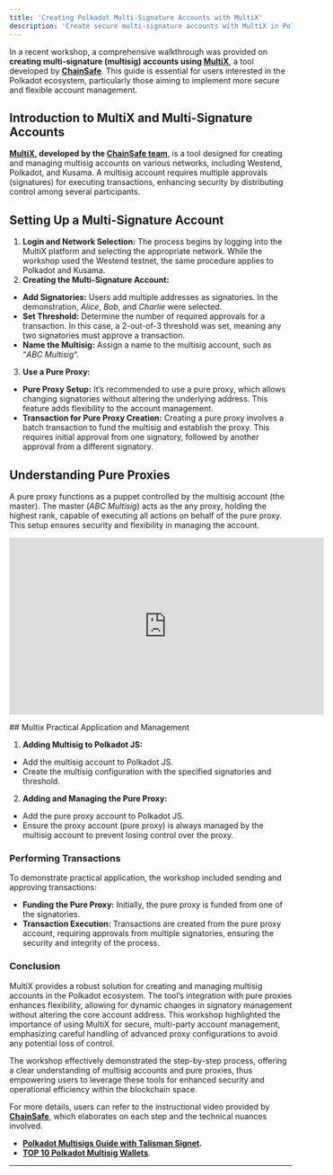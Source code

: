 ```yaml
---
title: 'Creating Polkadot Multi-Signature Accounts with MultiX'
description: 'Create secure multi-signature accounts with MultiX in Polkadot, featuring flexible signatory management via pure proxies. Learn the process step-by-step.'
---
```

In a recent workshop, a comprehensive walkthrough was provided on **creating multi-signature (multisig) accounts using [MultiX](https://dablock.com/dapps/multix/)**, a tool developed by [**ChainSafe**](https://dablock.com/ecosystem/chainsafe/). This guide is essential for users interested in the Polkadot ecosystem, particularly those aiming to implement more secure and flexible account management.

## Introduction to MultiX and Multi-Signature Accounts
**[MultiX](https://dablock.com/dapps/multix/), developed by the [ChainSafe team](https://dablock.com/ecosystem/chainsafe/)**, is a tool designed for creating and managing multisig accounts on various networks, including Westend, Polkadot, and Kusama. A multisig account requires multiple approvals (signatures) for executing transactions, enhancing security by distributing control among several participants.

## Setting Up a Multi-Signature Account
1. **Login and Network Selection:** The process begins by logging into the MultiX platform and selecting the appropriate network. While the workshop used the Westend testnet, the same procedure applies to Polkadot and Kusama.
2. **Creating the Multi-Signature Account:**
  - **Add Signatories:** Users add multiple addresses as signatories. In the demonstration, *Alice*, *Bob*, and *Charlie* were selected.
  - **Set Threshold:** Determine the number of required approvals for a transaction. In this case, a 2-out-of-3 threshold was set, meaning any two signatories must approve a transaction.
  - **Name the Multisig:** Assign a name to the multisig account, such as “*ABC Multisig*“.
3. **Use a Pure Proxy:**
  - **Pure Proxy Setup:** It’s recommended to use a pure proxy, which allows changing signatories without altering the underlying address. This feature adds flexibility to the account management.
  - **Transaction for Pure Proxy Creation:** Creating a pure proxy involves a batch transaction to fund the multisig and establish the proxy. This requires initial approval from one signatory, followed by another approval from a different signatory.

## Understanding Pure Proxies
A pure proxy functions as a puppet controlled by the multisig account (the master). The master (*ABC Multisig*) acts as the any proxy, holding the highest rank, capable of executing all actions on behalf of the pure proxy. This setup ensures security and flexibility in managing the account.

<iframe allowfullscreen="allowfullscreen" frameborder="0" height="315" src="https://www.youtube.com/embed/izaaHyPXs-U?si=oPsM8M4c-GXEtCtu" title="YouTube video player" width="560"></iframe>

## Multix Practical Application and Management
1. **Adding Multisig to Polkadot JS:**
  - Add the multisig account to Polkadot JS.
  - Create the multisig configuration with the specified signatories and threshold.
2. **Adding and Managing the Pure Proxy:**
  - Add the pure proxy account to Polkadot JS.
  - Ensure the proxy account (pure proxy) is always managed by the multisig account to prevent losing control over the proxy.

### Performing Transactions
To demonstrate practical application, the workshop included sending and approving transactions:

- **Funding the Pure Proxy:** Initially, the pure proxy is funded from one of the signatories.
- **Transaction Execution:** Transactions are created from the pure proxy account, requiring approvals from multiple signatories, ensuring the security and integrity of the process.

### Conclusion
MultiX provides a robust solution for creating and managing multisig accounts in the Polkadot ecosystem. The tool’s integration with pure proxies enhances flexibility, allowing for dynamic changes in signatory management without altering the core account address. This workshop highlighted the importance of using MultiX for secure, multi-party account management, emphasizing careful handling of advanced proxy configurations to avoid any potential loss of control.

The workshop effectively demonstrated the step-by-step process, offering a clear understanding of multisig accounts and pure proxies, thus empowering users to leverage these tools for enhanced security and operational efficiency within the blockchain space.

For more details, users can refer to the instructional video provided by [**ChainSafe**](https://dablock.com/ecosystem/chainsafe/), which elaborates on each step and the technical nuances involved.

- [**Polkadot Multisigs Guide with Talisman Signet**](https://dablock.com/guides/guide-to-polkadot-multisig-solutions-talisman-signet/)**.**
- [**TOP 10 Polkadot Multisig Wallets**](https://dablock.com/polkadot-multisig-wallets/).

- - - - - -